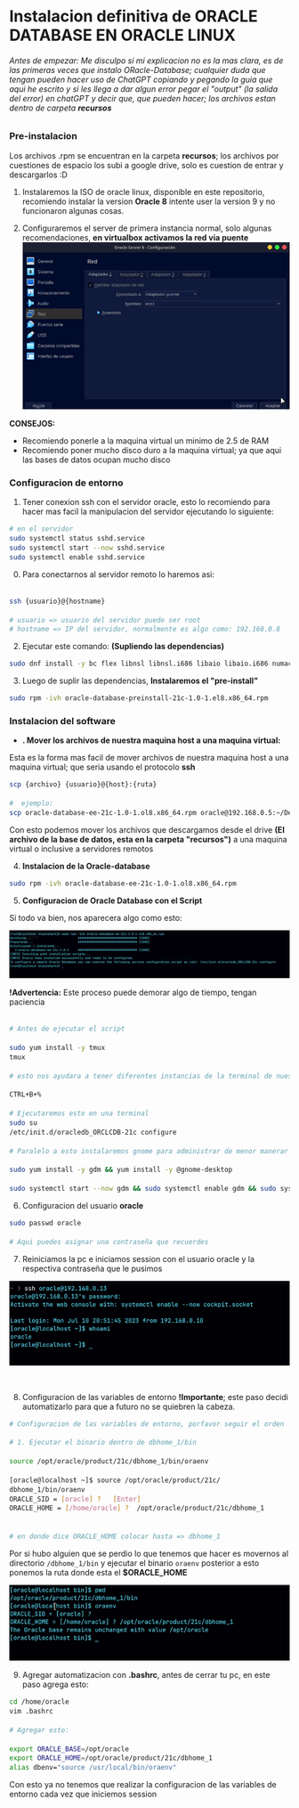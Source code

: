 # Instalacion definitiva de ORACLE DATABASE EN **ORACLE LINUX**


###### Antes de empezar: Me disculpo si mi explicacion no es la mas clara, es de las primeras veces que instalo ORacle-Database; cualquier duda que tengan pueden hacer uso de ChatGPT copiando y pegando la guia que aqui he escrito y si les llega a dar algun error pegar el "output" (la salida del error) en chatGPT y decir que, que pueden hacer; los archivos estan dentro de carpeta **recursos**

### Pre-instalacion

Los archivos .rpm se encuentran en la carpeta **recursos**; los archivos por cuestiones de espacio los subi a google drive, solo es cuestion de entrar y descargarlos :D


1. Instalaremos la ISO de oracle linux, disponible en este repositorio,
   recomiendo instalar la version **Oracle 8** intente user la version 9 y no
   funcionaron algunas cosas.


2. Configuraremos el server de primera instancia normal, solo algunas
   recomendaciones, **en virtualbox activamos la red via puente**
   ![red](/img/Captura%20de%20pantalla_2023-07-10_01-58-27.png)

**CONSEJOS:** 
- Recomiendo ponerle a la maquina virtual un minimo de 2.5 de RAM
- Recomiendo poner mucho disco duro a la maquina virtual; ya que aqui las bases de datos ocupan mucho disco

### Configuracion de entorno 

1. Tener conexion ssh con el servidor oracle, esto lo recomiendo para hacer mas facil la manipulacion del servidor ejecutando lo siguiente:


```bash
# en el servidor
sudo systemctl status sshd.service
sudo systemctl start --now sshd.service
sudo systemctl enable sshd.service
```

0. Para conectarnos al servidor remoto lo haremos asi: 

```bash

ssh {usuario}@{hostname}

# usuario => usuario del servidor puede ser root
# hostname => IP del servidor, normalmente es algo como: 192.168.0.8

```

2. Ejecutar este comando: **(Supliendo las dependencias)**


```bash
sudo dnf install -y bc flex libnsl libnsl.i686 libaio libaio.i686 numactl.x86_64 numactl-libs.x86_64 unixODBC.x86_64 bind-utils binutils compat-openssl10 glibc-devel ksh make nfs-utils policycoreutils-python-utils sysstat xorg-x11-utils xorg-x11-xauth

```

3. Luego de suplir las dependencias, **Instalaremos el "pre-install"**


```bash
sudo rpm -ivh oracle-database-preinstall-21c-1.0-1.el8.x86_64.rpm

```

### Instalacion del software
- **. Mover los archivos de nuestra maquina host a una maquina virtual:**

Esta es la forma mas facil de mover archivos de nuestra maquina host a una maquina virtual; que seria usando el protocolo **ssh**

```bash
scp {archivo} {usuario}@{host}:{ruta}

#  ejemplo:
scp oracle-database-ee-21c-1.0-1.ol8.x86_64.rpm oracle@192.168.0.5:~/Descargas
```

Con esto podemos mover los archivos que descargamos desde el drive **(El archivo de la base de datos, esta en la carpeta "recursos")** a una maquina virtual o inclusive a servidores remotos


4. **Instalacion de la Oracle-database**


```bash
sudo rpm -ivh oracle-database-ee-21c-1.0-1.ol8.x86_64.rpm

```

5. **Configuracion de Oracle Database con el Script**

Si todo va bien, nos aparecera algo como esto: 

![texto](/img/Captura%20de%20pantalla_2023-07-10_02-08-38.png)

**!Advertencia:** Este proceso puede demorar algo de tiempo, tengan paciencia

```bash

# Antes de ejecutar el script

sudo yum install -y tmux
tmux

# esto nos ayudara a tener diferentes instancias de la terminal de nuestro server

CTRL+B+%

# Ejecutaremos esto en una terminal
sudo su
/etc/init.d/oracledb_ORCLCDB-21c configure

# Paralelo a esto instalaremos gnome para administrar de menor manerar a oracle database

sudo yum install -y gdm && yum install -y @gnome-desktop

sudo systemctl start --now gdm && sudo systemctl enable gdm && sudo systemctl set-default graphical.target
```

6. Configuracion del usuario **oracle**


```bash
sudo passwd oracle

# Aqui puedes asignar una contraseña que recuerdes
```


7. Reiniciamos la pc e iniciamos session con el usuario oracle y la respectiva contraseña que le pusimos


![conexion](/img/sshBuena.png)

<br>

8. Configuracion de las variables de entorno **!Importante**; este paso decidi automatizarlo para que a futuro no se quiebren la cabeza.


```bash
# Configuracion de las variables de entorno, porfavor seguir el orden

# 1. Ejecutar el binario dentro de dbhome_1/bin

source /opt/oracle/product/21c/dbhome_1/bin/oraenv 

[oracle@localhost ~]$ source /opt/oracle/product/21c/
dbhome_1/bin/oraenv 
ORACLE_SID = [oracle] ?   [Enter]
ORACLE_HOME = [/home/oracle] ?  /opt/oracle/product/21c/dbhome_1


# en donde dice ORACLE_HOME colocar hasta => dbhome_1

```

Por si hubo alguien que se perdio lo que tenemos que hacer es movernos al directorio `/dbhome_1/bin` y ejecutar el binario `oraenv` posterior a esto ponemos la ruta donde esta el **$ORACLE_HOME** 


![oraenv](/img/configuracionDeOraEnv.png)


9. Agregar automatizacion con **.bashrc**, antes de cerrar tu pc, en este paso agrega esto:


```bash
cd /home/oracle
vim .bashrc

# Agregar esto:

export ORACLE_BASE=/opt/oracle
export ORACLE_HOME=/opt/oracle/product/21c/dbhome_1
alias dbenv="source /usr/local/bin/oraenv"

```


Con esto ya no tenemos que realizar la configuracion de las variables de entorno cada vez que iniciemos session
